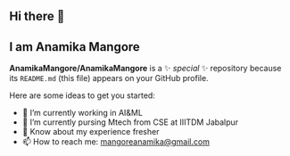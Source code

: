 ## Hi there 👋
## I am Anamika Mangore
**AnamikaMangore/AnamikaMangore** is a ✨ _special_ ✨ repository because its `README.md` (this file) appears on your GitHub profile.

Here are some ideas to get you started:

- 🔭 I’m currently working  in AI&ML
- 🌱 I’m currently pursing Mtech from CSE at IIITDM Jabalpur 
- 💬 Know about my experience fresher
- 📫 How to reach me: mangoreanamika@gmail.com


